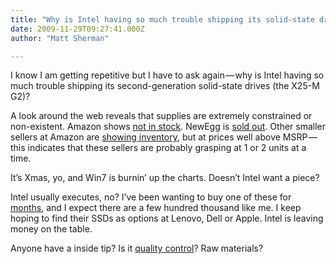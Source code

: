 ```yaml
---
title: "Why is Intel having so much trouble shipping its solid-state drives?"
date: 2009-11-29T09:27:41.000Z
author: "Matt Sherman"

---
```


I know I am getting repetitive but I have to ask again — why is Intel having so much trouble shipping its second-generation solid-state drives (the X25-M G2)?

A look around the web reveals that supplies are extremely constrained or non-existent. Amazon shows [not in stock](http://www.amazon.com/exec/obidos/tg/detail/-/B002IJA1EG/ref=ord_cart_shr?_encoding=UTF8&amp;m=ATVPDKIKX0DER&amp;v=glance). NewEgg is [sold out](http://www.newegg.com/Product/Product.aspx?Item=N82E16820167016&amp;cm_re=x25-m-_-20-167-016-_-Product). Other smaller sellers at Amazon are [showing inventory](http://www.amazon.com/gp/offer-listing/B002IJA1EG/ref=dp_olp_new?ie=UTF8&amp;condition=new), but at prices well above MSRP — this indicates that these sellers are probably grasping at 1 or 2 units at a time.

It’s Xmas, yo, and Win7 is burnin’ up the charts. Doesn’t Intel want a piece?

Intel usually executes, no? I’ve been wanting to buy one of these for [months](http://www.intel.com/pressroom/archive/releases/20090721comp.htm?cid=rss-90004-c1-236380), and I expect there are a few hundred thousand like me. I keep hoping to find their SSDs as options at Lenovo, Dell or Apple. Intel is leaving money on the table.

Anyone have a inside tip? Is it [quality control](http://www.google.com/search?q=intel+x25-m+defects)? Raw materials?
